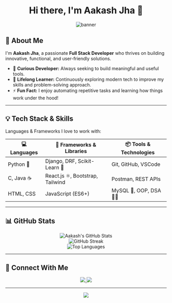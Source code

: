 <h1 align="center">Hi there, I'm Aakash Jha 👋</h1>

<p align="center">
  <img src="https://capsule-render.vercel.app/api?type=waving&color=0B72B5&height=200&section=header&text=Welcome%20to%20My%20GitHub!&fontSize=40&fontColor=ffffff" alt="banner"/>
</p>

## 🙏 About Me

I'm **Aakash Jha**, a passionate **Full Stack Developer** who thrives on building innovative, functional, and user-friendly solutions.

- 👀 **Curious Developer:** Always seeking to build meaningful and useful tools.  
- 🌱 **Lifelong Learner:** Continuously exploring modern tech to improve my skills and problem-solving approach.  
- ⚡ **Fun Fact:** I enjoy automating repetitive tasks and learning how things work under the hood!

---

## 💡 Tech Stack & Skills

Languages & Frameworks I love to work with:

<div align="center">

| 💻 Languages | 🧠 Frameworks & Libraries | 📦 Tools & Technologies |
|-------------|---------------------------|--------------------------|
| Python 🐍    | Django, DRF, Scikit-Learn 🤖 | Git, GitHub, VSCode |
| C, Java ☕   | React.js ⚛️, Bootstrap, Tailwind | Postman, REST APIs |
| HTML, CSS   | JavaScript (ES6+)          | MySQL 🐬, OOP, DSA 🧑‍💻 |

</div>

---

## 📊 GitHub Stats

<p align="center">
  <img src="https://github-readme-stats.vercel.app/api?username=Aakash-Jha3903&show_icons=true&theme=radical" alt="Aakash's GitHub Stats" />
  <br/>
  <img src="https://github-readme-streak-stats.herokuapp.com/?user=Aakash-Jha3903&theme=radical" alt="GitHub Streak" />
  <br/>
  <img src="https://github-readme-stats.vercel.app/api/top-langs/?username=Aakash-Jha3903&layout=compact&theme=radical" alt="Top Languages" />
</p>

---

## 🔗 Connect With Me

<p align="center">
  <a href="https://www.linkedin.com/in/aakash-jha-a11931257" target="_blank">
    <img src="https://img.shields.io/badge/-LinkedIn-blue?style=for-the-badge&logo=Linkedin&logoColor=white"/>
  </a>
  <a href="https://aakash-jha--portfolio.vercel.app/" target="_blank">
    <img src="https://img.shields.io/badge/-Portfolio-121212?style=for-the-badge&logo=vercel&logoColor=white"/>
  </a>
</p>

---

<p align="center">
  <img src="https://capsule-render.vercel.app/api?type=waving&color=0B72B5&height=150&section=footer"/>
</p>

<!---
Aakash-Jha3903/Aakash-Jha3903 is a ✨ special ✨ repository because its `README.md` (this file) appears on your GitHub profile.
You can click the Preview link to take a look at your changes.
--->
